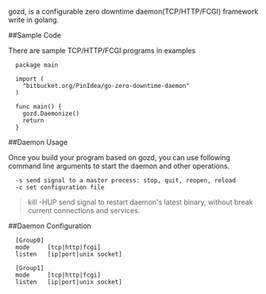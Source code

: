 gozd, is a configurable zero downtime daemon(TCP/HTTP/FCGI) framework write in golang.

##Sample Code

There are sample TCP/HTTP/FCGI programs in examples
```
  package main

  import (
    "bitbucket.org/PinIdea/go-zero-downtime-daemon"
  )

  func main() {
    gozd.Daemonize()
    return
  }
```

##Daemon Usage

Once you build your program based on gozd, you can use following command line arguments to start the daemon and other operations.
```
  -s send signal to a master process: stop, quit, reopen, reload
  -c set configuration file
```

> kill -HUP <pid>  send signal to restart daemon's latest binary, without break current connections and services.

##Daemon Configuration
```
  [Group0]
  mode     [tcp|http|fcgi]
  listen   [ip|port|unix socket]

  [Group1]
  mode     [tcp|http|fcgi]
  listen   [ip|port|unix socket]
```